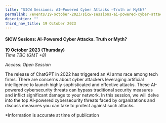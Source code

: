 ```yaml
---
title: "SICW Sessions: AI–Powered Cyber Attacks –Truth or Myth?"
permalink: /events/19-october-2023/sicw-sessions-ai-powered-cyber-attacks/
description: ""
third_nav_title: 19 October 2023
---
```

#### **SICW Sesions: AI-Powered Cyber Attacks. Truth or Myth?**

**19 October 2023 (Thursday)**  
*Time TBC (GMT +8)*

*Access: Open Session*

The release of ChatGPT in 2022 has triggered an AI arms race among tech firms. There are concerns about cyber attackers leveraging artificial intelligence to launch highly sophisticated and effective attacks. These AI-powered cybersecurity threats can bypass traditional security measures and inflict significant damage to your network. In this session, we will delve into the top AI-powered cybersecurity threats faced by organizations and discuss measures you can take to protect against such attacks.

*Information is accurate at time of publication